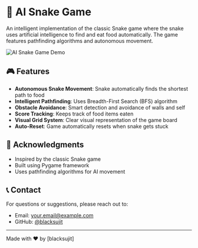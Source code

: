 # 🐍 AI Snake Game

An intelligent implementation of the classic Snake game where the snake uses artificial intelligence to find and eat food automatically. The game features pathfinding algorithms and autonomous movement.

![AI Snake Game Demo](https://www.google.com/url?sa=i&url=https%3A%2F%2F8thlight.com%2Finsights%2Fqlearning-teaching-ai-to-play-snake&psig=AOvVaw2uWpDP3enHlHBz6GWIyXeq&ust=1729418385117000&source=images&cd=vfe&opi=89978449&ved=0CBMQjRxqFwoTCPis3teXmokDFQAAAAAdAAAAABAE)

## 🎮 Features

- **Autonomous Snake Movement**: Snake automatically finds the shortest path to food
- **Intelligent Pathfinding**: Uses Breadth-First Search (BFS) algorithm
- **Obstacle Avoidance**: Smart detection and avoidance of walls and self
- **Score Tracking**: Keeps track of food items eaten
- **Visual Grid System**: Clear visual representation of the game board
- **Auto-Reset**: Game automatically resets when snake gets stuck
 
## 👏 Acknowledgments

- Inspired by the classic Snake game
- Built using Pygame framework
- Uses pathfinding algorithms for AI movement

## 📞 Contact

For questions or suggestions, please reach out to:
- Email: your.email@example.com
- GitHub: [@blacksujit](https://github.com/blacksujit)

---
Made with ❤️ by [blacksujit]